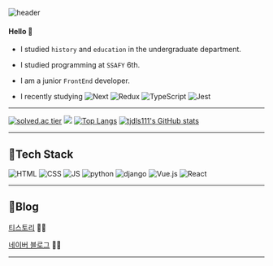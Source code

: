 ![header](https://capsule-render.vercel.app/api?type=rounded&color=gradient&height=100&section=header&text=Seoin&fontSize=70&animation=scaleIn)

#### Hello 👋 
- I studied `history` and `education` in the undergraduate department. 


- I studied programming at `SSAFY` 6th.

- I am a junior `FrontEnd` developer.


- I recently studying
![Next](https://img.shields.io/badge/Next-000000?style=flat-square&logo=Next.js&logoColor=white)
![Redux](https://img.shields.io/badge/Redux-764ABC?style=flat-square&logo=Redux&logoColor=white)
![TypeScript](https://img.shields.io/badge/TypeScript-3178C6?style=flat-square&logo=TypeScript&logoColor=white)
![Jest](https://img.shields.io/badge/Jest-C21325?style=flat-square&logo=Jest&logoColor=white)

***
[![solved.ac tier](http://mazassumnida.wtf/api/generate_badge?boj=tjdls111)](https://solved.ac/tjdls111)
 <img src="http://mazandi.herokuapp.com/api?handle=tjdls111&theme=warm"/>
[![Top Langs](https://github-readme-stats.vercel.app/api/top-langs/?username=tjdls111&layout=compact)](https://github.com/tjdls111/github-readme-stats)
[![tjdls111's GitHub stats](https://github-readme-stats.vercel.app/api?username=tjdls111)](https://github.com/tjdls111/github-readme-stats) 

      
***
## 🍊Tech Stack
 ![HTML](https://img.shields.io/badge/HTML-E34F26?style=flat-square&logo=HTML5&logoColor=white) 
 ![CSS](https://img.shields.io/badge/CSS-1572B6?style=flat-square&logo=CSS3&logoColor=white) 
 ![JS](https://img.shields.io/badge/JavaScript-F7DF1E?style=flat-square&logo=JavaScript&logoColor=white)
 ![python](https://img.shields.io/badge/Python-3776AB?style=flat-square&logo=python&logoColor=white)
 ![django](https://img.shields.io/badge/django-092E20?style=flat-square&logo=django&logoColor=white)
 ![Vue.js](https://img.shields.io/badge/Vue.js-4FC08D?style=flat-square&logo=Vue.js&logoColor=white)
 ![React](https://img.shields.io/badge/React-61DAFB?style=flat-square&logo=React&logoColor=white)
   
***
## 🍒Blog
[티스토리](https://dalseoin.tistory.com/) 👩‍💻

[네이버 블로그](https://blog.naver.com/tjdls111) 🤸‍♀️

***
 

